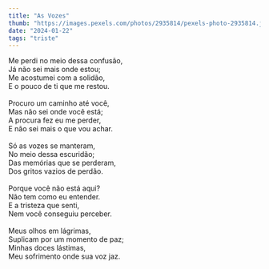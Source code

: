 ```yaml
---
title: "As Vozes"
thumb: "https://images.pexels.com/photos/2935814/pexels-photo-2935814.jpeg"
date: "2024-01-22"
tags: "triste"
---
```

Me perdi no meio dessa confusão,  
Já não sei mais onde estou;  
Me acostumei com a solidão,  
E o pouco de ti que me restou.  
<br />
Procuro um caminho até você,  
Mas não sei onde você está;  
A procura fez eu me perder,  
E não sei mais o que vou achar.  
<br />
Só as vozes se manteram,  
No meio dessa escuridão;  
Das memórias que se perderam,  
Dos gritos vazios de perdão.  
<br />
Porque você não está aqui?  
Não tem como eu entender.  
E a tristeza que senti,  
Nem você conseguiu perceber.  
<br />
Meus olhos em lágrimas,  
Suplicam por um momento de paz;  
Minhas doces lástimas,  
Meu sofrimento onde sua voz jaz.  